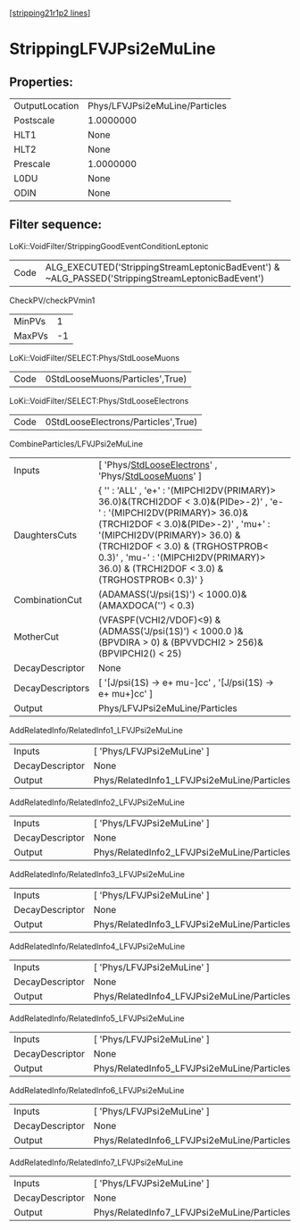 [[stripping21r1p2 lines]](./stripping21r1p2-index)

# StrippingLFVJPsi2eMuLine

## Properties:

|                |                                |
|----------------|--------------------------------|
| OutputLocation | Phys/LFVJPsi2eMuLine/Particles |
| Postscale      | 1.0000000                      |
| HLT1           | None                           |
| HLT2           | None                           |
| Prescale       | 1.0000000                      |
| L0DU           | None                           |
| ODIN           | None                           |

## Filter sequence:

LoKi::VoidFilter/StrippingGoodEventConditionLeptonic

|      |                                                                                                  |
|------|--------------------------------------------------------------------------------------------------|
| Code | ALG_EXECUTED('StrippingStreamLeptonicBadEvent') & ~ALG_PASSED('StrippingStreamLeptonicBadEvent') |

CheckPV/checkPVmin1

|        |     |
|--------|-----|
| MinPVs | 1   |
| MaxPVs | -1  |

LoKi::VoidFilter/SELECT:Phys/StdLooseMuons

|      |                                 |
|------|---------------------------------|
| Code | 0StdLooseMuons/Particles',True) |

LoKi::VoidFilter/SELECT:Phys/StdLooseElectrons

|      |                                     |
|------|-------------------------------------|
| Code | 0StdLooseElectrons/Particles',True) |

CombineParticles/LFVJPsi2eMuLine

|                  |                                                                                                                                                                                                                                                                                                                                |
|------------------|--------------------------------------------------------------------------------------------------------------------------------------------------------------------------------------------------------------------------------------------------------------------------------------------------------------------------------|
| Inputs           | [ 'Phys/[StdLooseElectrons](./stripping21r1p2-commonparticles-stdlooseelectrons)' , 'Phys/[StdLooseMuons](./stripping21r1p2-commonparticles-stdloosemuons)' ]                                                                                                                                                                |
| DaughtersCuts    | { '' : 'ALL' , 'e+' : '(MIPCHI2DV(PRIMARY)\> 36.0)&(TRCHI2DOF \< 3.0)&(PIDe\>-2)' , 'e-' : '(MIPCHI2DV(PRIMARY)\> 36.0)&(TRCHI2DOF \< 3.0)&(PIDe\>-2)' , 'mu+' : '(MIPCHI2DV(PRIMARY)\> 36.0) & (TRCHI2DOF \< 3.0) & (TRGHOSTPROB\< 0.3)' , 'mu-' : '(MIPCHI2DV(PRIMARY)\> 36.0) & (TRCHI2DOF \< 3.0) & (TRGHOSTPROB\< 0.3)' } |
| CombinationCut   | (ADAMASS('J/psi(1S)') \< 1000.0)& (AMAXDOCA('') \< 0.3)                                                                                                                                                                                                                                                                        |
| MotherCut        | (VFASPF(VCHI2/VDOF)\<9) & (ADMASS('J/psi(1S)') \< 1000.0 )& (BPVDIRA \> 0) & (BPVVDCHI2 \> 256)& (BPVIPCHI2() \< 25)                                                                                                                                                                                                           |
| DecayDescriptor  | None                                                                                                                                                                                                                                                                                                                           |
| DecayDescriptors | [ '[J/psi(1S) -\> e+ mu-]cc' , '[J/psi(1S) -\> e+ mu+]cc' ]                                                                                                                                                                                                                                                              |
| Output           | Phys/LFVJPsi2eMuLine/Particles                                                                                                                                                                                                                                                                                                 |

AddRelatedInfo/RelatedInfo1_LFVJPsi2eMuLine

|                 |                                             |
|-----------------|---------------------------------------------|
| Inputs          | [ 'Phys/LFVJPsi2eMuLine' ]                |
| DecayDescriptor | None                                        |
| Output          | Phys/RelatedInfo1_LFVJPsi2eMuLine/Particles |

AddRelatedInfo/RelatedInfo2_LFVJPsi2eMuLine

|                 |                                             |
|-----------------|---------------------------------------------|
| Inputs          | [ 'Phys/LFVJPsi2eMuLine' ]                |
| DecayDescriptor | None                                        |
| Output          | Phys/RelatedInfo2_LFVJPsi2eMuLine/Particles |

AddRelatedInfo/RelatedInfo3_LFVJPsi2eMuLine

|                 |                                             |
|-----------------|---------------------------------------------|
| Inputs          | [ 'Phys/LFVJPsi2eMuLine' ]                |
| DecayDescriptor | None                                        |
| Output          | Phys/RelatedInfo3_LFVJPsi2eMuLine/Particles |

AddRelatedInfo/RelatedInfo4_LFVJPsi2eMuLine

|                 |                                             |
|-----------------|---------------------------------------------|
| Inputs          | [ 'Phys/LFVJPsi2eMuLine' ]                |
| DecayDescriptor | None                                        |
| Output          | Phys/RelatedInfo4_LFVJPsi2eMuLine/Particles |

AddRelatedInfo/RelatedInfo5_LFVJPsi2eMuLine

|                 |                                             |
|-----------------|---------------------------------------------|
| Inputs          | [ 'Phys/LFVJPsi2eMuLine' ]                |
| DecayDescriptor | None                                        |
| Output          | Phys/RelatedInfo5_LFVJPsi2eMuLine/Particles |

AddRelatedInfo/RelatedInfo6_LFVJPsi2eMuLine

|                 |                                             |
|-----------------|---------------------------------------------|
| Inputs          | [ 'Phys/LFVJPsi2eMuLine' ]                |
| DecayDescriptor | None                                        |
| Output          | Phys/RelatedInfo6_LFVJPsi2eMuLine/Particles |

AddRelatedInfo/RelatedInfo7_LFVJPsi2eMuLine

|                 |                                             |
|-----------------|---------------------------------------------|
| Inputs          | [ 'Phys/LFVJPsi2eMuLine' ]                |
| DecayDescriptor | None                                        |
| Output          | Phys/RelatedInfo7_LFVJPsi2eMuLine/Particles |
